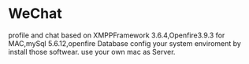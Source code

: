 # WeChat
profile and chat
based on XMPPFramework 3.6.4,Openfire3.9.3 for MAC,mySql 5.6.12,openfire Database
config your system enviroment by install those softwear.
use your own mac as Server.

